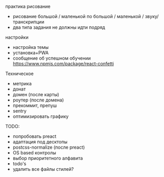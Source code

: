 практика рисование
- рисование большой / маленькой по большой / маленькой / звуку/транскрипции
- два типа задания не должны идти подряд

настройки
- настройка темы
- установка+PWA
- сообщение об успешном обучении https://www.npmjs.com/package/react-confetti

Техническое
- метрика
- донат
- домен (после карты)
- роутер (после домена)
- прекоммит, препуш
- sentry
- оптимизировать графику

TODO: 
- попробовать preact
- адаптация под десктопы
- postcss-normalize (после preact)
- OS based контролы
- выбор приоритетного алфавита
- todo's
- удалить все файлы стилей?
